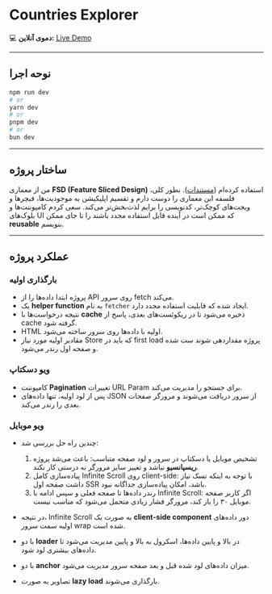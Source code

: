 # Countries Explorer

💻 **دموی آنلاین:** [Live Demo](https://sina-rahimi-digify.vercel.app/?page=3)

---

## نوحه اجرا

```bash
npm run dev
# or
yarn dev
# or
pnpm dev
# or
bun dev
```

---

## ساختار پروژه

من از معماری **FSD (Feature Sliced Design)** استفاده کرده‌ام ([مستندات](https://feature-sliced.design/docs/get-started/overview)).
بطور کلی، فلسفه این معماری را دوست دارم و تقسیم اپلیکیشن به موجودیت‌ها، فیچرها و ویجت‌های کوچک‌تر، کدنویسی را برایم لذت‌بخش‌تر می‌کند.
سعی کردم کامپوننت‌ها و بلوک‌های UI که ممکن است در آینده قابل استفاده مجدد باشند را تا جای ممکن **reusable** بنویسم.

---

## عملکرد پروژه

### بارگذاری اولیه

- پروژه ابتدا داده‌ها را از API روی سرور fetch می‌کند.
- یک **helper function** به نام `fetcher` ایجاد شده که قابلیت استفاده مجدد دارد.
- نتیجه درخواست‌ها با **cache** ذخیره می‌شود تا در ریکوئست‌های بعدی، پاسخ از cache گرفته شود.
- HTML اولیه با داده‌ها روی سرور ساخته می‌شود.
- مقادیر اولیه مورد نیاز Store که باید در first load پروژه مقداردهی شوند ست شده و صفحه اول رندر می‌شود.

### ویو دسکتاپ

- کامپوننت **Pagination** تغییرات URL Param برای جستجو را مدیریت می‌کند.
- پس از لود اولیه، تنها داده‌های JSON از سرور دریافت می‌شوند و مرورگر صفحات بعدی را رندر می‌کند.

### ویو موبایل

- چندین راه حل بررسی شد:

  1. تشخیص موبایل یا دسکتاپ در سرور و لود صفحه متناسب: باعث می‌شد پروژه **ریسپانسیو** نباشد و تغییر سایز مرورگر به درستی کار نکند.
  2. پیاده‌سازی کامل Infinite Scroll روی client-side: با توجه به اینکه تسک نیاز داشت صفحه اول SSR باشد، امکان پیاده‌سازی جداگانه نبود.
  3. رندر داده‌ها تا صفحه فعلی و سپس ادامه با Infinite Scroll: اگر کاربر صفحه موبایل ۳۰ را باز کند، مرورگر فشار زیادی متحمل می‌شود که مناسب نیست.

- در نتیجه، Infinite Scroll به صورت یک **client-side component** دور داده‌های اولیه سمت سرور wrap شده است.
- با دو **loader** در بالا و پایین داده‌ها، اسکرول به بالا و پایین مدیریت می‌شود تا داده‌های بیشتری لود شود.
- با دو **anchor** میزان داده‌های لود شده قبل و بعد صفحه سرور مدیریت می‌شود.
- تصاویر به صورت **lazy load** بارگذاری می‌شوند.

```

```
